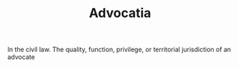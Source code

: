 ---
title: Advocatia
letter: A
permalink: "/definitions/advocatia.html"
body: In the civil law. The quality, function, privilege, or territorial jurisdiction
  of an advocate
published_at: '2018-07-07'
layout: post
---